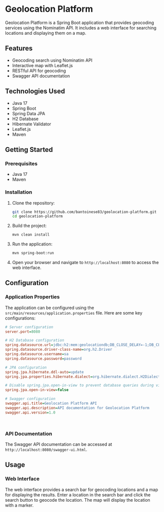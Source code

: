 # Geolocation Platform

Geolocation Platform is a Spring Boot application that provides geocoding services using the Nominatim API. It includes a web interface for searching locations and displaying them on a map.

## Features

- Geocoding search using Nominatim API
- Interactive map with Leaflet.js
- RESTful API for geocoding
- Swagger API documentation

## Technologies Used

- Java 17
- Spring Boot
- Spring Data JPA
- H2 Database
- Hibernate Validator
- Leaflet.js
- Maven

## Getting Started

### Prerequisites

- Java 17
- Maven

### Installation

1. Clone the repository:
    ```sh
    git clone https://github.com/bantoinese83/geolocation-platform.git
    cd geolocation-platform
    ```

2. Build the project:
    ```sh
    mvn clean install
    ```

3. Run the application:
    ```sh
    mvn spring-boot:run
    ```

4. Open your browser and navigate to `http://localhost:8080` to access the web interface.

## Configuration

### Application Properties

The application can be configured using the `src/main/resources/application.properties` file. Here are some key configurations:

```ini
# Server configuration
server.port=8080

# H2 Database configuration
spring.datasource.url=jdbc:h2:mem:geolocationdb;DB_CLOSE_DELAY=-1;DB_CLOSE_ON_EXIT=FALSE
spring.datasource.driver-class-name=org.h2.Driver
spring.datasource.username=sa
spring.datasource.password=password

# JPA configuration
spring.jpa.hibernate.ddl-auto=update
spring.jpa.properties.hibernate.dialect=org.hibernate.dialect.H2Dialect

# Disable spring.jpa.open-in-view to prevent database queries during view rendering
spring.jpa.open-in-view=false

# Swagger configuration
swagger.api.title=Geolocation Platform API
swagger.api.description=API documentation for Geolocation Platform
swagger.api.version=1.0




```

### API Documentation

The Swagger API documentation can be accessed at `http://localhost:8080/swagger-ui.html`.

## Usage

### Web Interface

The web interface provides a search bar for geocoding locations and a map for displaying the results. Enter a location in the search bar and click the search button to geocode the location. The map will display the location with a marker.